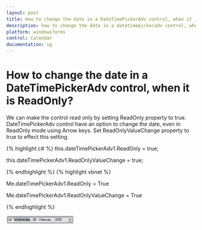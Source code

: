 ```yaml
---
layout: post
title: How to change the date in a DateTimePickerAdv control, when it is ReadOnly? | Windows Forms | Syncfusion
description: how to change the date in a datetimepickeradv control, when it is readonly?
platform: windowsforms
control: Calendar 
documentation: ug
---
```

# How to change the date in a DateTimePickerAdv control, when it is ReadOnly?

We can make the control read only by setting ReadOnly property to true. DateTimePickerAdv control have an option to change the date, even in ReadOnly mode using Arrow keys. Set ReadOnlyValueChange property to true to effect this setting.




{% highlight c#  %}
this.dateTimePickerAdv1.ReadOnly = true;

this.dateTimePickerAdv1.ReadOnlyValueChange = true;


{% endhighlight   %}
{% highlight vbnet  %}




Me.dateTimePickerAdv1.ReadOnly = True

Me.dateTimePickerAdv1.ReadOnlyValueChange = True

{% endhighlight  %}

![](FAQ_images/Overview_img224.jpeg)


